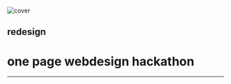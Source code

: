 ![cover](https://user-images.githubusercontent.com/28821226/72814579-4725c600-3c8b-11ea-83eb-6974726d9bd8.jpg)


##  redesign
#  one page webdesign hackathon
------
